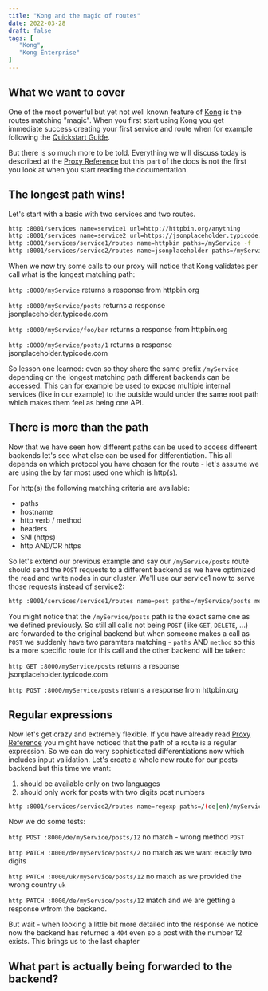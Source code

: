 ```yaml
---
title: "Kong and the magic of routes"
date: 2022-03-28
draft: false
tags: [
   "Kong",
   "Kong Enterprise"
]
---
```


## What we want to cover

One of the most powerful but yet not well known feature of [Kong](https://konghq.com/) is the routes matching "magic". When you first start using Kong you get immediate success creating your first service and route when for example following the [Quickstart Guide](https://docs.konghq.com/gateway/latest/get-started/quickstart/configuring-a-service/). 

But there is so much more to be told. Everything we will discuss today is described at the [Proxy Reference](https://docs.konghq.com/gateway/latest/reference/proxy/#routes-and-matching-capabilities) but this part of the docs  is not the first you look at when you start reading the documentation.

## The longest path wins!

Let's start with a basic with two services and two routes.

```bash
http :8001/services name=service1 url=http://httpbin.org/anything
http :8001/services name=service2 url=https://jsonplaceholder.typicode.com/posts
http :8001/services/service1/routes name=httpbin paths=/myService -f
http :8001/services/service2/routes name=jsonplaceholder paths=/myService/posts -f
```

When we now try some calls to our proxy will notice that Kong validates per call what is the longest matching path:

`http :8000/myService` returns a response from httpbin.org

`http :8000/myService/posts` returns a response jsonplaceholder.typicode.com

`http :8000/myService/foo/bar` returns a response from httpbin.org

`http :8000/myService/posts/1` returns a response jsonplaceholder.typicode.com

So lesson one learned: even so they share the same prefix `/myService` depending on the longest matching path different backends can be accessed. This can for example be used to expose multiple internal services (like in our example) to the outside would under the same root path which makes them feel as being one API.

## There is more than the path

Now that we have seen how different paths can be used to access different backends let's see what else can be used for differentiation. This all depends on which protocol you have chosen for the route - let's assume we are using the by far most used one which is http(s).

For http(s) the following matching criteria are available:

* paths
* hostname
* http verb / method
* headers
* SNI (https)
* http AND/OR https

So let's extend our previous example and say our `/myService/posts` route should send the `POST` requests to a different backend as we have optimized the read and write nodes in our cluster. We'll use our service1 now to serve those requests instead of service2:

```bash
http :8001/services/service1/routes name=post paths=/myService/posts methods=POST -f
```

You might notice that the `/myService/posts` path is the exact same one as we defined previously. So still all calls not being `POST` (like `GET`, `DELETE`, ...) are forwarded to the original backend but when someone makes a call as `POST` we suddenly have two paramters matching - `paths` AND `method` so this is a more specific route for this call and the other backend will be taken:

`http GET :8000/myService/posts` returns a response jsonplaceholder.typicode.com

`http POST :8000/myService/posts` returns a response from httpbin.org

## Regular expressions

Now let's get crazy and extremely flexible. If you have already read [Proxy Reference](https://docs.konghq.com/gateway/latest/reference/proxy/#routes-and-matching-capabilities) you might have noticed that the path of a route is a regular expression. So we can do very sophisticated differentiations now which includes input validation. Let's create a whole new route for our posts backend but this time we want:

1. should be available only on two languages 
2. should only work for posts with two digits post numbers

```bash
http :8001/services/service2/routes name=regexp paths=/(de|en)/myService/posts/[0-9]{2}$ methods=PATCH -f
```

Now we do some tests:

`http POST :8000/de/myService/posts/12` no match - wrong method `POST`

`http PATCH :8000/de/myService/posts/2` no match as we want exactly two digits

`http PATCH :8000/uk/myService/posts/12` no match as we provided the wrong country `uk`

`http PATCH :8000/de/myService/posts/12` match and we are getting a response wfrom the backend.

But wait - when looking a little bit more detailed into the response we notice now the backend has returned a `404` even so a post with the number 12 exists. This brings us to the last chapter

## What part is actually being forwarded to the backend?

